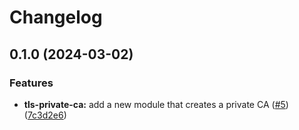 # Changelog

## 0.1.0 (2024-03-02)


### Features

* **tls-private-ca:** add a new module that creates a private CA ([#5](https://github.com/mateusz-uminski/terraform-service-modules/issues/5)) ([7c3d2e6](https://github.com/mateusz-uminski/terraform-service-modules/commit/7c3d2e66114a44c2536778123ed87675ee65fca2))
